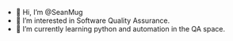 - 👋 Hi, I’m @SeanMug
- 👀 I’m interested in Software Quality Assurance.
- 🌱 I’m currently learning python and automation in the QA space.
<!---
SeanMug/SeanMug is a ✨ special ✨ repository because its `README.md` (this file) appears on your GitHub profile.
You can click the Preview link to take a look at your changes.
--->
